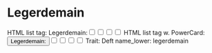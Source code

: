 # Legerdemain

HTML list tag: <tr><td>Legerdemain:</td><td><input type="checkbox" name="attr_legerdemain" value="1"><span class="checkmark"></span></td><td><input type="checkbox" name="attr_legerdemain" value="2"><span class="checkmark"></span></td><td><input type="checkbox" name="attr_legerdemain" value="3"><span class="checkmark"></span></td><td><input type="checkbox" name="attr_legerdemain" value="4"><span class="checkmark"></span></td></tr>
HTML list tag w. PowerCard: <tr><td><button class="txt-btn" type="roll" value="!power {{
--name|@{name} - Legerdemain
--Result Set| [[ [$skill|XPND] @{BAMF|challenge}d@{legerdemain}>4]]
--Hits|[^skill.ss]
--1s|[^skill.ones]
--format|skillcheck
}}">Legerdemain:</button></td><td><input type="checkbox" name="attr_legerdemain" value="6"><span class="checkmark"></span></td><td><input type="checkbox" name="attr_legerdemain" value="8"><span class="checkmark"></span></td><td><input type="checkbox" name="attr_legerdemain" value="10"><span class="checkmark"></span></td><td><input type="checkbox" name="attr_legerdemain" value="12"><span class="checkmark"></span></td></tr>
Trait: Deft
name_lower: legerdemain